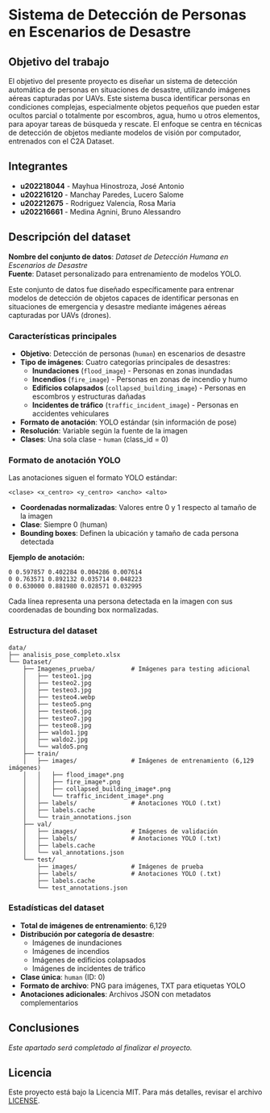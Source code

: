# Sistema de Detección de Personas en Escenarios de Desastre

## Objetivo del trabajo

El objetivo del presente proyecto es diseñar un sistema de detección automática de personas en situaciones de desastre, utilizando imágenes aéreas capturadas por UAVs. Este sistema busca identificar personas en condiciones complejas, especialmente objetos pequeños que pueden estar ocultos parcial o totalmente por escombros, agua, humo u otros elementos, para apoyar tareas de búsqueda y rescate. El enfoque se centra en técnicas de detección de objetos mediante modelos de visión por computador, entrenados con el C2A Dataset.

## Integrantes

- **u202218044** - Mayhua Hinostroza, José Antonio
- **u202216120** - Manchay Paredes, Lucero Salome
- **u202212675** - Rodriguez Valencia, Rosa Maria
- **u202216661** - Medina Agnini, Bruno Alessandro

## Descripción del dataset

**Nombre del conjunto de datos**: *Dataset de Detección Humana en Escenarios de Desastre*\
**Fuente**: Dataset personalizado para entrenamiento de modelos YOLO.

Este conjunto de datos fue diseñado específicamente para entrenar modelos de detección de objetos capaces de identificar personas en situaciones de emergencia y desastre mediante imágenes aéreas capturadas por UAVs (drones).

### Características principales

- **Objetivo**: Detección de personas (`human`) en escenarios de desastre
- **Tipo de imágenes**: Cuatro categorías principales de desastres:
  - **Inundaciones** (`flood_image`) - Personas en zonas inundadas
  - **Incendios** (`fire_image`) - Personas en zonas de incendio y humo
  - **Edificios colapsados** (`collapsed_building_image`) - Personas en escombros y estructuras dañadas
  - **Incidentes de tráfico** (`traffic_incident_image`) - Personas en accidentes vehiculares
- **Formato de anotación**: YOLO estándar (sin información de pose)
- **Resolución**: Variable según la fuente de la imagen
- **Clases**: Una sola clase - `human` (class_id = 0)

### Formato de anotación YOLO

Las anotaciones siguen el formato YOLO estándar:

```
<clase> <x_centro> <y_centro> <ancho> <alto>
```

- **Coordenadas normalizadas**: Valores entre 0 y 1 respecto al tamaño de la imagen
- **Clase**: Siempre 0 (human)
- **Bounding boxes**: Definen la ubicación y tamaño de cada persona detectada

**Ejemplo de anotación:**

```
0 0.597857 0.402284 0.004286 0.007614
0 0.763571 0.892132 0.035714 0.048223
0 0.630000 0.881980 0.028571 0.032995
```

Cada línea representa una persona detectada en la imagen con sus coordenadas de bounding box normalizadas.

### Estructura del dataset

```
data/
├── analisis_pose_completo.xlsx
└── Dataset/
    ├── Imagenes_prueba/          # Imágenes para testing adicional
    │   ├── testeo1.jpg
    │   ├── testeo2.jpg
    │   ├── testeo3.jpg
    │   ├── testeo4.webp
    │   ├── testeo5.png
    │   ├── testeo6.jpg
    │   ├── testeo7.jpg
    │   ├── testeo8.jpg
    │   ├── waldo1.jpg
    │   ├── waldo2.jpg
    │   └── waldo5.png
    ├── train/
    │   ├── images/               # Imágenes de entrenamiento (6,129 imágenes)
    │   │   ├── flood_image*.png
    │   │   ├── fire_image*.png
    │   │   ├── collapsed_building_image*.png
    │   │   └── traffic_incident_image*.png
    │   ├── labels/               # Anotaciones YOLO (.txt)
    │   ├── labels.cache
    │   └── train_annotations.json
    ├── val/
    │   ├── images/               # Imágenes de validación
    │   ├── labels/               # Anotaciones YOLO (.txt)
    │   ├── labels.cache
    │   └── val_annotations.json
    └── test/
        ├── images/               # Imágenes de prueba
        ├── labels/               # Anotaciones YOLO (.txt)
        ├── labels.cache
        └── test_annotations.json
```

### Estadísticas del dataset

- **Total de imágenes de entrenamiento**: 6,129
- **Distribución por categoría de desastre**:
  - Imágenes de inundaciones
  - Imágenes de incendios
  - Imágenes de edificios colapsados
  - Imágenes de incidentes de tráfico
- **Clase única**: `human` (ID: 0)
- **Formato de archivo**: PNG para imágenes, TXT para etiquetas YOLO
- **Anotaciones adicionales**: Archivos JSON con metadatos complementarios

## Conclusiones

*Este apartado será completado al finalizar el proyecto.*

## Licencia

Este proyecto está bajo la Licencia MIT. Para más detalles, revisar el archivo [LICENSE](./LICENSE).

